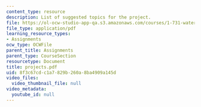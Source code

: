 ```yaml
---
content_type: resource
description: List of suggested topics for the project.
file: https://ol-ocw-studio-app-qa.s3.amazonaws.com/courses/1-731-water-resource-systems-fall-2006/8f3c67cdc1a7829b260a8ba4909a145d_projects.pdf
file_type: application/pdf
learning_resource_types:
- Assignments
ocw_type: OCWFile
parent_title: Assignments
parent_type: CourseSection
resourcetype: Document
title: projects.pdf
uid: 8f3c67cd-c1a7-829b-260a-8ba4909a145d
video_files:
  video_thumbnail_file: null
video_metadata:
  youtube_id: null
---
```

